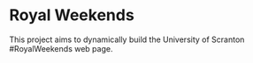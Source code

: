 # Royal Weekends

This project aims to dynamically build the University of Scranton #RoyalWeekends web page. 
